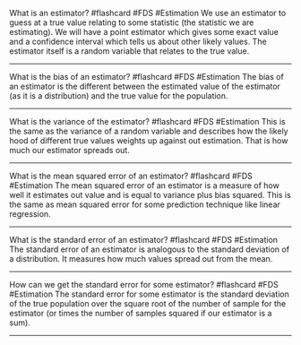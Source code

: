 What is an estimator? #flashcard #FDS #Estimation
	We use an estimator to guess at a true value relating to some statistic (the statistic we are estimating). We will have a point estimator which gives some exact value and a confidence interval which tells us about other likely values. The estimator itself is a random variable that relates to the true value.

---
What is the bias of an estimator? #flashcard #FDS #Estimation 
	The bias of an estimator is the different between the estimated value of the estimator (as it is a distribution) and the true value for the population.

---
What is the variance of the estimator?  #flashcard #FDS #Estimation 
	This is the same as the variance of a random variable and describes how the likely hood of different true values weights up against out estimation. That is how much our estimator spreads out.

---
What is the mean squared error of an estimator?  #flashcard #FDS #Estimation 
	The mean squared error of an estimator is a measure of how well it estimates out value and is equal to variance plus bias squared. This is the same as mean squared error for some prediction technique like linear regression.

---
What is the standard error of an estimator?  #flashcard #FDS #Estimation 
	The standard error of an estimator is analogous to the standard deviation of a distribution. It measures how much values spread out from the mean. 

---
How can we get the standard error for some estimator?  #flashcard #FDS #Estimation 
	The standard error for some estimator is the standard deviation of the true population over the square root of the number of sample for the estimator (or times the number of samples squared if our estimator is a sum).

---
